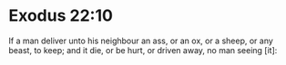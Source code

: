 # Exodus 22:10

If a man deliver unto his neighbour an ass, or an ox, or a sheep, or any beast, to keep; and it die, or be hurt, or driven away, no man seeing [it]: